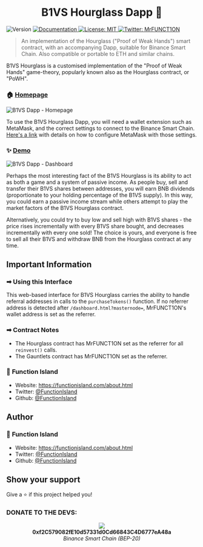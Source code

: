 <h1 align="center">B1VS Hourglass Dapp 👋</h1>
<p>
    <img alt="Version" src="https://img.shields.io/badge/version-1.0.0-blue.svg?cacheSeconds=2592000" />
    <a href="https://functionisland.net/howtoplay.html" target="_blank">
        <img alt="Documentation" src="https://img.shields.io/badge/documentation-yes-brightgreen.svg" />
    </a>
    <a href="#" target="_blank">
        <img alt="License: MIT" src="https://img.shields.io/badge/License-MIT-yellow.svg" />
    </a>
    <a href="https://twitter.com/MrFUNCT1ON" target="_blank">
        <img alt="Twitter: MrFUNCT1ON" src="https://img.shields.io/twitter/follow/MrFUNCT1ON.svg?style=social" />
    </a>
</p>

> An implementation of the Hourglass (&#34;Proof of Weak Hands&#34;) smart contract, with an accompanying Dapp, suitable for Binance Smart Chain. Also compatible or portable to ETH and similar chains.

B1VS Hourglass is a customised implementation of the "Proof of Weak Hands" game-theory, popularly known also as the Hourglass contract, or "PoWH".

### 🏠 [Homepage](https://functionisland.net)

![B1VS Dapp - Homepage](https://github.com/MrFUNCT1ON/BSC-Hourglass-Dapp/blob/main/screenshots/image_1.png)

To use the B1VS Hourglass Dapp, you will need a wallet extension such as MetaMask, and the correct settings to connect to the Binance Smart Chain. [Here's a link](https://academy.binance.com/en/articles/connecting-metamask-to-binance-smart-chain) with details on how to configure MetaMask with those settings.

### ✨ [Demo](https://functionisland.net/dashboard.html)

![B1VS Dapp - Dashboard](https://github.com/MrFUNCT1ON/BSC-Hourglass-Dapp/blob/main/screenshots/image_2.png)

Perhaps the most interesting fact of the B1VS Hourglass is its ability to act as both a game and a system of passive income. As people buy, sell and transfer their B1VS shares between addresses, you will earn BNB dividends (proportionate to your holding percentage of the B1VS supply). In this way, you could earn a passive income stream while others attempt to play the market factors of the B1VS Hourglass contract.

Alternatively, you could try to buy low and sell high with B1VS shares - the price rises incrementally with every B1VS share bought, and decreases incrementally with every one sold! The choice is yours, and everyone is free to sell all their B1VS and withdraw BNB from the Hourglass contract at any time.

## Important Information

### ➡ Using this Interface

This web-based interface for B1VS Hourglass carries the ability to handle referral addresses in calls to the `purchaseTokens()` function. If no referrer address is detected after `/dashboard.html?masternode=`, MrFUNCT1ON's wallet address is set as the referrer.

### ➡ Contract Notes
 - The Hourglass contract has MrFUNCT1ON set as the referrer for all `reinvest()` calls.
 - The Gauntlets contract has MrFUNCT1ON set as the referrer.

### 👤 **Function Island**

* Website: https://functionisland.com/about.html
* Twitter: [@FunctionIsland](https://twitter.com/FunctionIsland)
* Github: [@FunctionIsland](https://github.com/FunctionIsland)

## Author

### 👤 **Function Island**

* Website: https://functionisland.com/about.html
* Twitter: [@FunctionIsland](https://twitter.com/FunctionIsland)
* Github: [@FunctionIsland](https://github.com/FunctionIsland)

## Show your support

Give a ⭐️ if this project helped you!

### DONATE TO THE DEVS:
<p align="center">
    <img src="https://chart.googleapis.com/chart?chs=350x350&amp;cht=qr&amp;chl=0xf2C579082fE10d57331d0Cd66843C4D6777eA48a&amp;choe=UTF-8" /><br />
    <b>0xf2C579082fE10d57331d0Cd66843C4D6777eA48a</b><br />
    <em>Binance Smart Chain (BEP-20)</em>
</p>